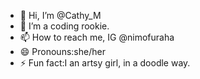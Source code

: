 - 👋 Hi, I’m @Cathy_M
- 🌱 I’m a coding rookie.
- 📫 How to reach me, IG @nimofuraha
- 😄 Pronouns:she/her
- ⚡ Fun fact:I an artsy girl, in a doodle way.

<!---
Cathy-matu/Cathy-matu is a ✨ special ✨ repository because its `README.md` (this file) appears on your GitHub profile.
You can click the Preview link to take a look at your changes.
--->
